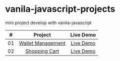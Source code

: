 # vanila-javascript-projects
mini project develop with vanila-javascript 


|  #  | Project             | Live Demo |
| :-: | :----------------------------: | :-------: |
| 01  |[Wallet Management](https://github.com/muhib-dev/vanila-javascript-projects/tree/main/account%20management)   | [Live Demo](https://muhib-dev.github.io/vanila-javascript-projects/account%20management/)|
| 02  |[Shopping Cart](https://github.com/muhib-dev/vanila-javascript-projects/tree/main/account%20management)   | [Live Demo](https://muhib-dev.github.io/vanila-javascript-projects/account%20management/)


